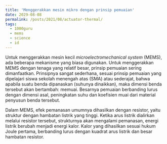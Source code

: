 ```yaml
---
title: 'Menggerakkan mesin mikro dengan prinsip pemuaian'
date: 2029-08-08
permalink: /posts/2021/08/actuator-thermal/
tags:
  - 1000guru
  - mems
  - science
  - id
---
```


Untuk menggerakkan mesin kecil _microelectromechanical system_ (MEMS), ada beberapa mekanisme yang biasa digunakan. Untuk menggerakkan MEMS dengan tenaga yang relatif besar, prinsip pemuaian sering dimanfaatkan. Prinsipnya sangat sederhana, sesuai prinsip pemuaian yang dipelajari siswa sekolah menengah atas (SMA) atau sederajat, bahwa apabila suatu benda dipanaskan (suhunya dinaikkan), maka dimensi benda tersebut akan bertambah: memuai. Besarnya pemuaian berbanding lurus dengan dimensi asal, peningkatan suhu dan koefisien muai dari material penyusun benda tersebut.

Dalam MEMS, efek pemanasan umumnya dihasilkan dengan resistor, yaitu struktur dengan hambatan listrik yang tinggi. Ketika arus listrik dialirkan melalui resistor tersebut, strukturnya akan mengalami pemanasan, energi listrik berubah menjadi energi kalor. Kalor yang dihasilkan sesuai hukum Joule pertama, berbanding lurus dengan kuadrat arus listrik dan besar hambatan resistor.
